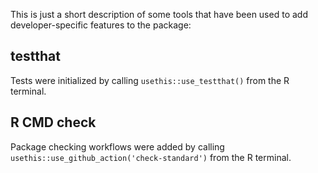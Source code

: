 This is just a short description of some tools that have been used to add
developer-specific features to the package:

## testthat

Tests were initialized by calling `usethis::use_testthat()` from the R terminal.

## R CMD check

Package checking workflows were added by calling
`usethis::use_github_action('check-standard')` from the R terminal.
